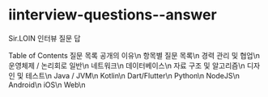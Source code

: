 # iinterview-questions--answer
Sir.LOIN 인터뷰 질문 답


Table of Contents
질문 목록 공개의 이유\n
항목별 질문 목록\n
경력 관리 및 협업\n
운영체제 / 논리회로 일반\n
네트워크\n
데이터베이스\n
자료 구조 및 알고리즘\n
디자인 및 테스트\n
Java / JVM\n
Kotlin\n
Dart/Flutter\n
Python\n
NodeJS\n
Android\n
iOS\n
Web\n

